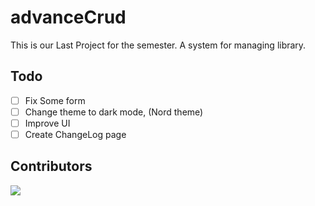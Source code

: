 ﻿# advanceCrud
This is our Last Project for the semester. A system for managing library.

## Todo
- [ ] Fix Some form
- [ ] Change theme to dark mode, (Nord theme)
- [ ] Improve UI
- [ ] Create ChangeLog page

## Contributors
<a href="https://github.com/faqihboyy/Prjoect-Web/graphs/contributors">
  <img src="https://contrib.rocks/image?repo=faqihboyy/Prjoect-Web" />
</a>
